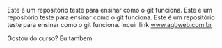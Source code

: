Este é um repositório teste para ensinar como o git funciona.
Este é um repositório teste para ensinar como o git funciona.
Este é um repositório teste para ensinar como o git funciona.
Incuir link www.agbweb.com.br

Gostou do curso? Eu tambem


